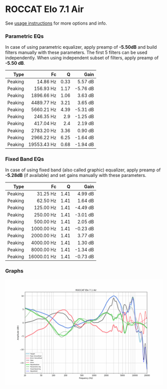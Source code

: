 # ROCCAT Elo 7.1 Air
See [usage instructions](https://github.com/jaakkopasanen/AutoEq#usage) for more options and info.

### Parametric EQs
In case of using parametric equalizer, apply preamp of **-5.50dB** and build filters manually
with these parameters. The first 5 filters can be used independently.
When using independent subset of filters, apply preamp of **-5.50 dB**.

| Type    | Fc          |    Q | Gain     |
|--------:|------------:|-----:|---------:|
| Peaking | 14.86 Hz    | 0.33 | 5.57 dB  |
| Peaking | 156.93 Hz   | 1.17 | -5.76 dB |
| Peaking | 1896.66 Hz  | 1.06 | 3.63 dB  |
| Peaking | 4489.77 Hz  | 3.21 | 3.65 dB  |
| Peaking | 5660.21 Hz  | 4.39 | -5.31 dB |
| Peaking | 246.35 Hz   | 2.9  | -1.25 dB |
| Peaking | 417.04 Hz   | 2.4  | 2.19 dB  |
| Peaking | 2783.20 Hz  | 3.36 | 0.90 dB  |
| Peaking | 2966.22 Hz  | 6.25 | -1.64 dB |
| Peaking | 19553.43 Hz | 0.68 | -1.94 dB |

### Fixed Band EQs
In case of using fixed band (also called graphic) equalizer, apply preamp of **-5.28dB**
(if available) and set gains manually with these parameters.

| Type    | Fc          |    Q | Gain     |
|--------:|------------:|-----:|---------:|
| Peaking | 31.25 Hz    | 1.41 | 4.99 dB  |
| Peaking | 62.50 Hz    | 1.41 | 1.64 dB  |
| Peaking | 125.00 Hz   | 1.41 | -4.49 dB |
| Peaking | 250.00 Hz   | 1.41 | -3.01 dB |
| Peaking | 500.00 Hz   | 1.41 | 2.05 dB  |
| Peaking | 1000.00 Hz  | 1.41 | -0.23 dB |
| Peaking | 2000.00 Hz  | 1.41 | 3.77 dB  |
| Peaking | 4000.00 Hz  | 1.41 | 1.30 dB  |
| Peaking | 8000.00 Hz  | 1.41 | -1.34 dB |
| Peaking | 16000.01 Hz | 1.41 | -0.73 dB |

### Graphs
![](./ROCCAT%20Elo%207.1%20Air.png)